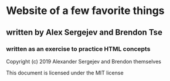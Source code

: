 # Website of a few favorite things

## written by Alex Sergejev and Brendon Tse

### written as an exercise to practice HTML concepts

Copyright (c) 2019 Alexander Sergejev and Brendon themselves

This document is licensed under the MIT license
